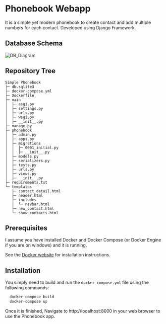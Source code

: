 # Phonebook Webapp

It is a simple yet modern phonebook to create contact and add multiple numbers for each contact. Developed using Django Framework. 


## Database Schema
![DB_Diagram](https://user-images.githubusercontent.com/94204070/232232280-20d2625c-95a3-474d-bf1e-f058fb9f733b.png)
## Repository Tree
```
Simple Phonebook
├─ db.sqlite3
├─ docker-compose.yml
├─ Dockerfile
├─ main
│  ├─ asgi.py
│  ├─ settings.py
│  ├─ urls.py
│  ├─ wsgi.py
│  ├─ __init__.py
├─ manage.py
├─ phonebook
│  ├─ admin.py
│  ├─ apps.py
│  ├─ migrations
│  │  ├─ 0001_initial.py
│  │  ├─ __init__.py
│  ├─ models.py
│  ├─ serializers.py
│  ├─ tests.py
│  ├─ urls.py
│  ├─ views.py
│  ├─ __init__.py
├─ requirements.txt
└─ templates
   ├─ contact_detail.html
   ├─ header.html
   ├─ includes
   │  └─ navbar.html
   ├─ new_contact.html
   └─ show_contacts.html
```
## Prerequisites

I assume you have installed Docker and Docker Compose (or Docker Engine if you are on windows) and it is running.

See the [Docker website](http://www.docker.io/gettingstarted/#h_installation) for installation instructions.


## Installation

You simply need to build and run the `docker-compose.yml` file using the following commands:

```bash
  docker-compose build
  docker-compose up
```

Once it is finished, Navigate to http://localhost:8000 in your web browser to use the Phonebook app.
